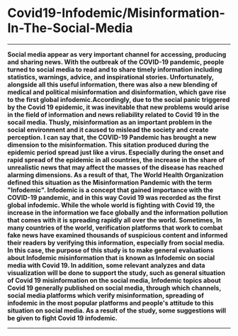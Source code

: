 # Covid19-Infodemic/Misinformation-In-The-Social-Media

<hr width="100%" color="maroon" size="10">

<p>
<b>
 
Social media appear as very important channel for accessing, producing and sharing news. With the outbreak of the COVID-19 pandemic, people turned to social media to read and to share timely information including statistics, warnings, advice, and inspirational stories. Unfortunately, alongside all this useful information, there was also a new blending of medical and political misinformation and disinformation, which gave rise to the first global infodemic.Accordingly, due to the social panic triggered by the Covid 19 epidemic, it was inevitable that new problems would arise in the field of information and news reliability related to Covid 19 in the socail media. Thusly, misinformation as an important problem in the social environment and it caused to mislead the society and create perception. I can say that, the COVID-19 Pandemic has brought a new dimension to the misinformation. This sitation produced during the epidemic period spread just like a virus. Especially during the onset and rapid spread of the epidemic in all countries, the increase in the share of unrealistic news that may affect the masses of the disease has reached alarming dimensions. As a result of that, The World Health Organization defined this situation as the Misinformation Pandemic with the term "Infodemic". Infodemic is a concept that gained importance with the COVID-19 pandemic, and in this way Covid 19 was recorded as the first global infodemic. While the whole world is fighting with Covid 19, the increase in the information we face globally and the information pollution that comes with it is spreading rapidly all over the world. Sometimes, In many countries of the world, verification platforms that work to combat fake news have examined thousands of suspicious content and informed their readers by verifying this information, especially from social media. In this case, the purpose of this study is to make general evaluations about Infodemic misinformation that is known as Infodemic  on social media with Covid 19. In addition, some relevant analyzes and data visualization will be done to support the study, such as general situation of Covid 19 misinformation on the social media, Infodemic topics about Covid 19 generally published on social media, through which channels, social media platforms which verify misinformation, spreading of infodemic in the most popular platforms and people's attitude to this situation on social media. As a result of the study, some suggestions will be given to fight Covid 19 infodemic.

 </p>
</b>
<hr width="100%" color="maroon" size="10">


